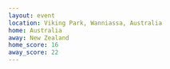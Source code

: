 ```yaml
---
layout: event
location: Viking Park, Wanniassa, Australia
home: Australia
away: New Zealand
home_score: 16
away_score: 22
---
```

